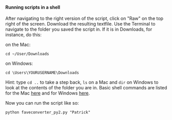 #### Running scripts in a shell
After navigating to the right version of the script, click on "Raw" on the top right of the screen. Download the resulting textfile. Use the Terminal to navigate to the folder you saved the script in. If it is in Downloads, for instance, do this:

on the Mac:

`cd ~/User/Downloads`

on Windows:

`cd \Users\YOURUSERNAME\Downloads`

Hint: type `cd ..` to take a step back, `ls` on a Mac and `dir` on Windows to look at the contents of the folder you are in. Basic shell commands are listed for the Mac [here](https://www.git-tower.com/blog/command-line-cheat-sheet/) and for Windows [here](http://www.cs.columbia.edu/~sedwards/classes/2016/1102-spring/Command%20Prompt%20Cheatsheet.pdf).

Now you can run the script like so:

    python faveconverter_py2.py "Patrick"
